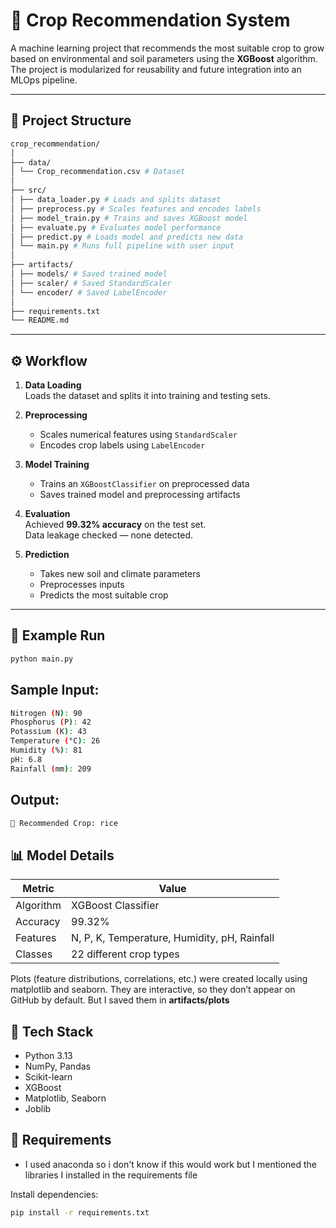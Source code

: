 # 🌾 Crop Recommendation System

A machine learning project that recommends the most suitable crop to grow based on environmental and soil parameters using the **XGBoost** algorithm.  
The project is modularized for reusability and future integration into an MLOps pipeline.

---

## 📁 Project Structure

```bash
crop_recommendation/
│
├── data/
│ └── Crop_recommendation.csv # Dataset
│
├── src/
│ ├── data_loader.py # Loads and splits dataset
│ ├── preprocess.py # Scales features and encodes labels
│ ├── model_train.py # Trains and saves XGBoost model
│ ├── evaluate.py # Evaluates model performance
│ ├── predict.py # Loads model and predicts new data
│ └── main.py # Runs full pipeline with user input
│
├── artifacts/
│ ├── models/ # Saved trained model
│ ├── scaler/ # Saved StandardScaler
│ └── encoder/ # Saved LabelEncoder
│
├── requirements.txt
└── README.md
```

---

## ⚙️ Workflow

1. **Data Loading**  
   Loads the dataset and splits it into training and testing sets.

2. **Preprocessing**  
   - Scales numerical features using `StandardScaler`  
   - Encodes crop labels using `LabelEncoder`

3. **Model Training**  
   - Trains an `XGBoostClassifier` on preprocessed data  
   - Saves trained model and preprocessing artifacts  

4. **Evaluation**  
   Achieved **99.32% accuracy** on the test set.  
   Data leakage checked — none detected.

5. **Prediction**  
   - Takes new soil and climate parameters  
   - Preprocesses inputs  
   - Predicts the most suitable crop

---

## 🧠 Example Run

```bash
python main.py
```

## Sample Input:

```bash
Nitrogen (N): 90
Phosphorus (P): 42
Potassium (K): 43
Temperature (°C): 26
Humidity (%): 81
pH: 6.8
Rainfall (mm): 209
```

## Output:

```bash
🌾 Recommended Crop: rice
```

## 📊 Model Details

| Metric    | Value                                        |
| --------- | -------------------------------------------- |
| Algorithm | XGBoost Classifier                           |
| Accuracy  | 99.32%                                       |
| Features  | N, P, K, Temperature, Humidity, pH, Rainfall |
| Classes   | 22 different crop types                      |

Plots (feature distributions, correlations, etc.) were created locally using matplotlib and seaborn.
They are interactive, so they don’t appear on GitHub by default.
But I saved them in **artifacts/plots**


## 🧩 Tech Stack

- Python 3.13
- NumPy, Pandas
- Scikit-learn
- XGBoost
- Matplotlib, Seaborn
- Joblib


## 🧾 Requirements

- I used anaconda so i don't know if this would work but I mentioned the libraries I installed in the requirements file

Install dependencies:
```bash
pip install -r requirements.txt
```
